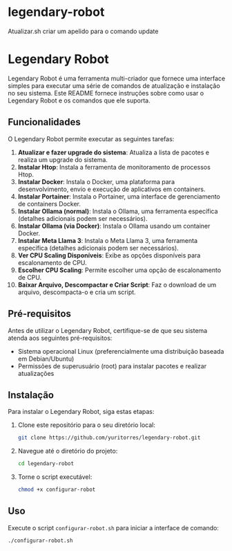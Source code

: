 # legendary-robot

Atualizar.sh criar um apelido para o comando update


# Legendary Robot

Legendary Robot é uma ferramenta multi-criador que fornece uma interface simples para executar uma série de comandos de atualização e instalação no seu sistema. Este README fornece instruções sobre como usar o Legendary Robot e os comandos que ele suporta.

## Funcionalidades

O Legendary Robot permite executar as seguintes tarefas:

1. **Atualizar e fazer upgrade do sistema**: Atualiza a lista de pacotes e realiza um upgrade do sistema.
2. **Instalar Htop**: Instala a ferramenta de monitoramento de processos Htop.
3. **Instalar Docker**: Instala o Docker, uma plataforma para desenvolvimento, envio e execução de aplicativos em containers.
4. **Instalar Portainer**: Instala o Portainer, uma interface de gerenciamento de containers Docker.
5. **Instalar Ollama (normal)**: Instala o Ollama, uma ferramenta específica (detalhes adicionais podem ser necessários).
6. **Instalar Ollama (via Docker)**: Instala o Ollama usando um container Docker.
7. **Instalar Meta Llama 3**: Instala o Meta Llama 3, uma ferramenta específica (detalhes adicionais podem ser necessários).
8. **Ver CPU Scaling Disponíveis**: Exibe as opções disponíveis para escalonamento de CPU.
9. **Escolher CPU Scaling**: Permite escolher uma opção de escalonamento de CPU.
10. **Baixar Arquivo, Descompactar e Criar Script**: Faz o download de um arquivo, descompacta-o e cria um script.

## Pré-requisitos

Antes de utilizar o Legendary Robot, certifique-se de que seu sistema atenda aos seguintes pré-requisitos:

- Sistema operacional Linux (preferencialmente uma distribuição baseada em Debian/Ubuntu)
- Permissões de superusuário (root) para instalar pacotes e realizar atualizações

## Instalação

Para instalar o Legendary Robot, siga estas etapas:

1. Clone este repositório para o seu diretório local:
    ```sh
    git clone https://github.com/yuritorres/legendary-robot.git
    ```
2. Navegue até o diretório do projeto:
    ```sh
    cd legendary-robot
    ```
3. Torne o script executável:
    ```sh
    chmod +x configurar-robot
    ```

## Uso

Execute o script `configurar-robot.sh` para iniciar a interface de comando:

```sh
./configurar-robot.sh

